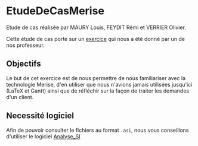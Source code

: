 # EtudeDeCasMerise

Etude de cas réalisée par MAURY Louis, FEYDIT Rémi et VERRIER Olivier.

Cette étude de cas porte sur un [exercice](./Sujet.md) qui nous a été donné par un de nos professeur.

## Objectifs

Le but de cet exercice est de nous permettre de nous familiariser avec la technologie Merise, d'en utiliser  que nous n'avions jamais utilisées jusqu'ici (LaTeX et Gantt) ainsi que de réfléchir sur la façon de traiter les demandes d'un client.

## Necessité logiciel

Afin de pouvoir consulter le fichiers au format `.asi`, nous vous conseillons d'utiliser le logiciel [Analyse_SI](https://launchpad.net/analysesi)
